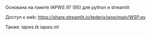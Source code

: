 
Основана на пакете IAPWS 97 (95) для python и streamlit

Доступ к web: https://share.streamlit.io/tederix/wsp/main/WSP.py 

Также: iapws.tk
       iapws.ml
